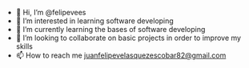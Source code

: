 - 👋 Hi, I’m @felipevees
- 👀 I’m interested in learning software developing
- 🌱 I’m currently learning the bases of software developing
- 💞️ I’m looking to collaborate on basic projects in order to improve my skills
- 📫 How to reach me juanfelipevelasquezescobar82@gmail.com

<!---
felipevees/felipevees is a ✨ special ✨ repository because its `README.md` (this file) appears on your GitHub profile.
You can click the Preview link to take a look at your changes.
--->
